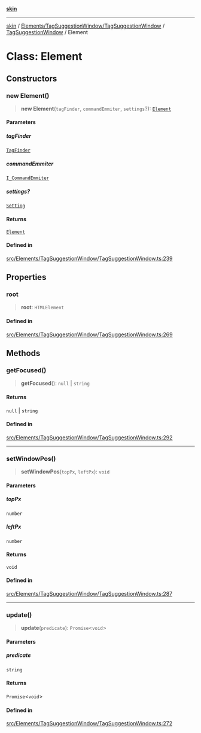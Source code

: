 [**skin**](../../../../../../README.md)

***

[skin](../../../../../../modules.md) / [Elements/TagSuggestionWindow/TagSuggestionWindow](../../../README.md) / [TagSuggestionWindow](../README.md) / Element

# Class: Element

## Constructors

### new Element()

> **new Element**(`tagFinder`, `commandEmmiter`, `settings`?): [`Element`](Element.md)

#### Parameters

##### tagFinder

[`TagFinder`](../interfaces/TagFinder.md)

##### commandEmmiter

[`I_CommandEmmiter`](../../../../../../lib/CommandEmmiter/interfaces/I_CommandEmmiter.md)

##### settings?

[`Setting`](../interfaces/Setting.md)

#### Returns

[`Element`](Element.md)

#### Defined in

[src/Elements/TagSuggestionWindow/TagSuggestionWindow.ts:239](https://github.com/sei-12/skin/blob/81c96f7bf20bc69580a253172a69c2bb254ec862/src/Elements/TagSuggestionWindow/TagSuggestionWindow.ts#L239)

## Properties

### root

> **root**: `HTMLElement`

#### Defined in

[src/Elements/TagSuggestionWindow/TagSuggestionWindow.ts:269](https://github.com/sei-12/skin/blob/81c96f7bf20bc69580a253172a69c2bb254ec862/src/Elements/TagSuggestionWindow/TagSuggestionWindow.ts#L269)

## Methods

### getFocused()

> **getFocused**(): `null` \| `string`

#### Returns

`null` \| `string`

#### Defined in

[src/Elements/TagSuggestionWindow/TagSuggestionWindow.ts:292](https://github.com/sei-12/skin/blob/81c96f7bf20bc69580a253172a69c2bb254ec862/src/Elements/TagSuggestionWindow/TagSuggestionWindow.ts#L292)

***

### setWindowPos()

> **setWindowPos**(`topPx`, `leftPx`): `void`

#### Parameters

##### topPx

`number`

##### leftPx

`number`

#### Returns

`void`

#### Defined in

[src/Elements/TagSuggestionWindow/TagSuggestionWindow.ts:287](https://github.com/sei-12/skin/blob/81c96f7bf20bc69580a253172a69c2bb254ec862/src/Elements/TagSuggestionWindow/TagSuggestionWindow.ts#L287)

***

### update()

> **update**(`predicate`): `Promise`\<`void`\>

#### Parameters

##### predicate

`string`

#### Returns

`Promise`\<`void`\>

#### Defined in

[src/Elements/TagSuggestionWindow/TagSuggestionWindow.ts:272](https://github.com/sei-12/skin/blob/81c96f7bf20bc69580a253172a69c2bb254ec862/src/Elements/TagSuggestionWindow/TagSuggestionWindow.ts#L272)
